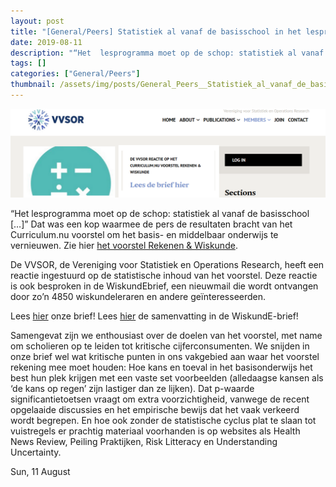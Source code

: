 ```yaml
---
layout: post
title: "[General/Peers] Statistiek al vanaf de basisschool in het lesprogramma"
date: 2019-08-11
description: "“Het  lesprogramma moet op de schop: statistiek al vanaf de basisschool […]” Dat was een kop waarmee de pers de resultaten bracht van het Curriculum.nu voorstel om het basis- en  middelbaar onderwijs te vernieuwen. Zie hier het voorstel Rekenen & Wiskunde.De VVSOR, de Vereniging voor Statistiek en Operations Research, heeft een reactie ingestuurd op de statistische inhoud van het voorstel. Deze reactie is ook besproken  in de WiskundEbrief, een nieuwmail die wordt ontvangen door zo’n 4850  wiskundeleraren en andere geïnteresseerden.Lees hier onze brief! Lees hier de samenvatting in de WiskundE-brief!Samengevat  zijn we enthousiast over de doelen van het voorstel, met name om  scholieren op te leiden tot kritische cijferconsumenten. We snijden in  onze brief wel wat kritische punten  in ons vakgebied aan waar het voorstel rekening mee moet houden: Hoe  kans en toeval in het basisonderwijs het best hun plek krijgen met een  vaste set voorbeelden (alledaagse kansen als ‘de kans op regen’ zijn  lastiger dan ze lijken). Dat p-waarde significantietoetsen  vraagt om extra voorzichtigheid, vanwege de recent opgelaaide  discussies en het empirische bewijs dat het vaak verkeerd wordt  begrepen. En hoe ook zonder de statistische cyclus plat te slaan tot  vuistregels er prachtig materiaal voorhanden is op websites als  Health News Review, Peiling Praktijken, Risk Litteracy en Understanding  Uncertainty."
tags: []
categories: ["General/Peers"]
thumbnail: /assets/img/posts/General_Peers__Statistiek_al_vanaf_de_basisschool_in_het_lesprogramma-thumbnail.png
---
```

![](/assets/img/posts/General_Peers__Statistiek_al_vanaf_de_basisschool_in_het_lesprogramma-0.png)

“Het lesprogramma moet op de schop: statistiek al vanaf de basisschool […]” Dat was een kop waarmee de pers de resultaten bracht van het Curriculum.nu voorstel om het basis- en middelbaar onderwijs te vernieuwen. Zie hier [het voorstel Rekenen & Wiskunde](https://curriculum.nu/ontwikkelteam/rekenen-en-wiskunde).

De VVSOR, de Vereniging voor Statistiek en Operations Research, heeft een reactie ingestuurd op de statistische inhoud van het voorstel. Deze reactie is ook besproken in de WiskundEbrief, een nieuwmail die wordt ontvangen door zo’n 4850 wiskundeleraren en andere geïnteresseerden.

Lees [hier](https://www.vvsor.nl/wp-content/uploads/2019/08/Reactie-VVSOR-op-Curriculum.nu-voorstel-Rekenen-Wiskunde.pdf) onze brief! Lees [hier](http://www.wiskundebrief.nl/852.htm#3) de samenvatting in de WiskundE-brief!

Samengevat zijn we enthousiast over de doelen van het voorstel, met name om scholieren op te leiden tot kritische cijferconsumenten. We snijden in onze brief wel wat kritische punten in ons vakgebied aan waar het voorstel rekening mee moet houden: Hoe kans en toeval in het basisonderwijs het best hun plek krijgen met een vaste set voorbeelden (alledaagse kansen als ‘de kans op regen’ zijn lastiger dan ze lijken). Dat p-waarde significantietoetsen vraagt om extra voorzichtigheid, vanwege de recent opgelaaide discussies en het empirische bewijs dat het vaak verkeerd wordt begrepen. En hoe ook zonder de statistische cyclus plat te slaan tot vuistregels er prachtig materiaal voorhanden is op websites als Health News Review, Peiling Praktijken, Risk Litteracy en Understanding Uncertainty.

Sun, 11 August

